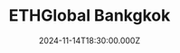 ---
title: "ETHGlobal Bankgkok"
date: 2024-11-14T18:30:00.000Z
image: "./banner.jpg"
externalUrl: "https://ethglobal.com/events/devcon2024"
description: "A dynamic hackathon bringing together Ethereum developers, entrepreneurs, and enthusiasts in Bangkok. Through collaboration, workshops, and mentorship, participants innovate solutions, fostering growth and pushing the boundaries of decentralized technologies within Thailand's vibrant blockchain ecosystem."
endDate: 2024-11-16T18:30:00.000Z
---